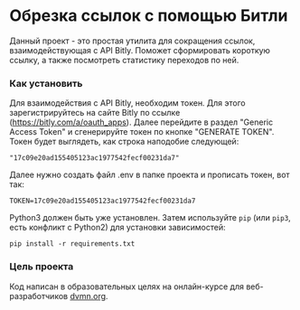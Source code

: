 # Обрезка ссылок с помощью Битли

Данный проект - это простая утилита для сокращения ссылок, взаимодействующая с API Bitly. Поможет сформировать короткую ссылку, а также посмотреть статистику переходов по ней.

### Как установить

Для взаимодействия с API Bitly, необходим токен. Для этого зарегистрируйтесь на сайте Bitly по ссылке (https://bitly.com/a/oauth_apps). Далее перейдите в раздел "Generic Access Token" и сгенерируйте токен по кнопке "GENERATE TOKEN". Токен будет выглядеть, как строка наподобие следующей: 
```
"17c09e20ad155405123ac1977542fecf00231da7"
```

Далее нужно создать файл .env в папке проекта и прописать токен, вот так:
```
TOKEN=17c09e20ad155405123ac1977542fecf00231da7
```

Python3 должен быть уже установлен. 
Затем используйте `pip` (или `pip3`, есть конфликт с Python2) для установки зависимостей:
```
pip install -r requirements.txt
```

### Цель проекта

Код написан в образовательных целях на онлайн-курсе для веб-разработчиков [dvmn.org](https://dvmn.org/).
